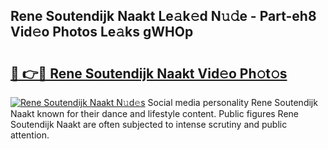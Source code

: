 ## Rene Soutendijk Naakt Le𝚊k𝚎d N𝚞𝚍e - Part-eh8 Vid𝚎o Photos Le𝚊ks gWHOp

# <h2><a href="http://fb37yfh.evod.top/?m=Rene+Soutendijk+Naakt">🔗 👉🔴 Rene Soutendijk Naakt Vid𝚎o Ph𝚘t𝚘s</a></h2>

[![Rene Soutendijk Naakt N𝚞d𝚎s](https://i.imgur.com/8V9OHl7.gif)](http://fb37yfh.evod.top/?m=Rene+Soutendijk+Naakt)
Social media personality Rene Soutendijk Naakt known for their dance and lifestyle content. Public figures Rene Soutendijk Naakt are often subjected to intense scrutiny and public attention. 
